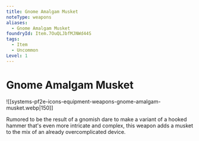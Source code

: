 ```yaml
---
title: Gnome Amalgam Musket
noteType: weapons
aliases:
  - Gnome Amalgam Musket
foundryId: Item.7OuQLJbfMJNWd44S
tags:
  - Item
  - Uncommon
Level: 1
---
```


# Gnome Amalgam Musket
![[systems-pf2e-icons-equipment-weapons-gnome-amalgam-musket.webp|150]]

Rumored to be the result of a gnomish dare to make a variant of a hooked hammer that's even more intricate and complex, this weapon adds a musket to the mix of an already overcomplicated device.
